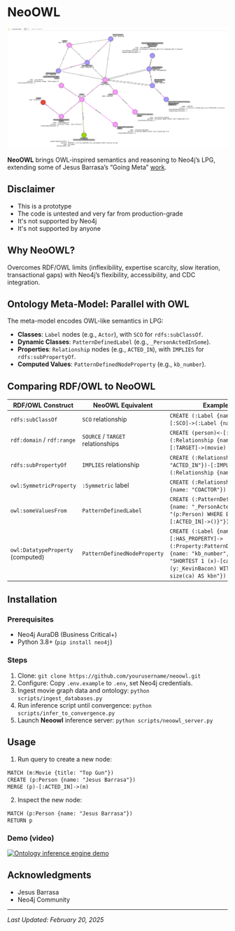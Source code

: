 # NeoOWL

![Movie Graph](media/arrows_app_movie_graph_ontology.png)

**NeoOWL** brings OWL-inspired semantics and reasoning to Neo4j’s LPG, extending some of Jesus Barrasa’s “Going Meta” [work](https://github.com/jbarrasa/goingmeta/tree/main/session04).

## Disclaimer

- This is a prototype
- The code is untested and very far from production-grade
- It's not supported by Neo4j
- It's not supported by anyone

## Why NeoOWL?

Overcomes RDF/OWL limits (inflexibility, expertise scarcity, slow iteration, transactional gaps) with Neo4j’s flexibility, accessibility, and CDC integration.

## Ontology Meta-Model: Parallel with OWL

The meta-model encodes OWL-like semantics in LPG:
- **Classes**: `Label` nodes (e.g., `Actor`), with `SCO` for `rdfs:subClassOf`.
- **Dynamic Classes**: `PatternDefinedLabel` (e.g., `_PersonActedInSome`).
- **Properties**: `Relationship` nodes (e.g., `ACTED_IN`), with `IMPLIES` for `rdfs:subPropertyOf`.
- **Computed Values**: `PatternDefinedNodeProperty` (e.g., `kb_number`).

## Comparing RDF/OWL to NeoOWL

| RDF/OWL Construct                | NeoOWL Equivalent                       | Example Cypher                          |
|----------------------------------|-----------------------------------------|-----------------------------------------|
| `rdfs:subClassOf`                | `SCO` relationship                      | `CREATE (:Label {name: "Actor"})-[:SCO]->(:Label {name: "Person"})` |
| `rdf:domain` / `rdf:range`       | `SOURCE` / `TARGET` relationships       | `CREATE (person)<-[:SOURCE]-(:Relationship {name: "ACTED_IN"})-[:TARGET]->(movie)` |
| `rdfs:subPropertyOf`             | `IMPLIES` relationship                  | `CREATE (:Relationship {name: "ACTED_IN"})-[:IMPLIES]->(:Relationship {name: "INVOLVED_IN"})` |
| `owl:SymmetricProperty`          | `:Symmetric` label                      | `CREATE (:Relationship:Symmetric {name: "COACTOR"})` |
| `owl:someValuesFrom`             | `PatternDefinedLabel`                   | `CREATE (:PatternDefinedLabel:Label {name: "_PersonActedInSome", pattern: "(p:Person) WHERE EXISTS {(p)-[:ACTED_IN]->()}"})` |
| `owl:DatatypeProperty` (computed)| `PatternDefinedNodeProperty`            | `CREATE (:Label {name: "Actor"})-[:HAS_PROPERTY]->(:Property:PatternDefinedNodeProperty {name: "kb_number", pattern: "SHORTEST 1 (x)-[ca:COACTOR]-*(y:_KevinBacon) WITH ca LIMIT 1 WITH size(ca) AS kbn"})` |


## Installation

### Prerequisites
- Neo4j AuraDB (Business Critical+)
- Python 3.8+ (`pip install neo4j`)

### Steps
1. Clone: `git clone https://github.com/yourusername/neoowl.git`
2. Configure: Copy `.env.example` to `.env`, set Neo4j credentials.
3. Ingest movie graph data and ontology: `python scripts/ingest_databases.py`
4. Run inference script until convergence: `python scripts/infer_to_convergence.py`
5. Launch **Neoowl** inference server: `python scripts/neoowl_server.py`

## Usage

1. Run query to create a new node:
```cypher
MATCH (m:Movie {title: "Top Gun"})
CREATE (p:Person {name: "Jesus Barrasa"})
MERGE (p)-[:ACTED_IN]->(m)
```
2. Inspect the new node:
```cypher
MATCH (p:Person {name: "Jesus Barrasa"})
RETURN p
```

### Demo (video)

[![Ontology inference engine demo](https://img.youtube.com/vi/wnMCs-knI0Y/0.jpg)](https://www.youtube.com/watch?v=wnMCs-knI0Y)

## Acknowledgments

- Jesus Barrasa
- Neo4j Community

---
*Last Updated: February 20, 2025*
